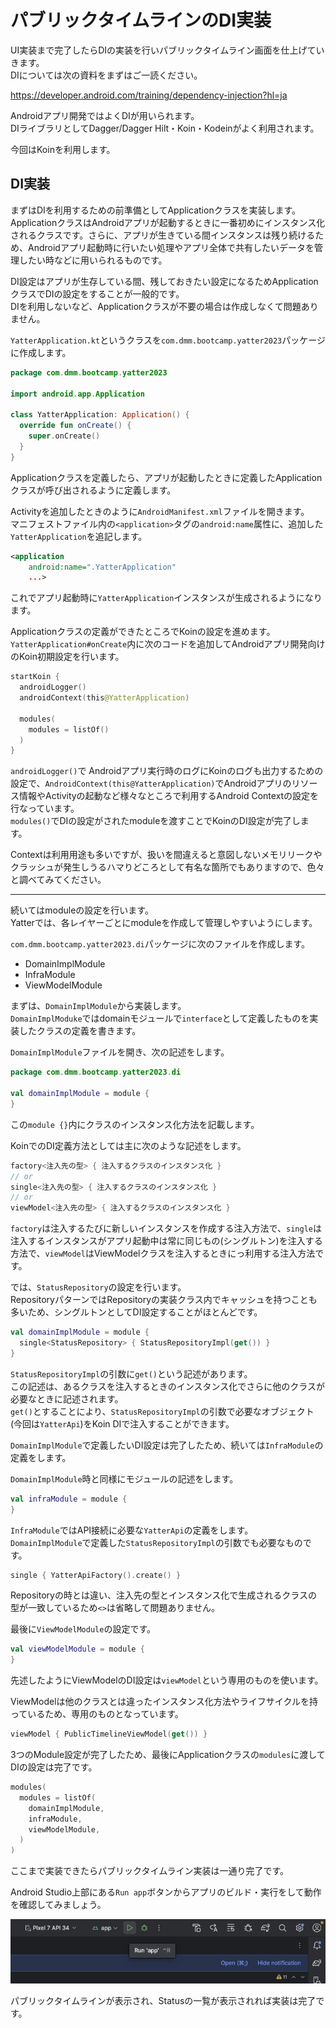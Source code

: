 # パブリックタイムラインのDI実装
UI実装まで完了したらDIの実装を行いパブリックタイムライン画面を仕上げていきます。  
DIについては次の資料をまずはご一読ください。  

https://developer.android.com/training/dependency-injection?hl=ja

Androidアプリ開発ではよくDIが用いられます。  
DIライブラリとしてDagger/Dagger Hilt・Koin・Kodeinがよく利用されます。  

今回はKoinを利用します。  

## DI実装

まずはDIを利用するための前準備としてApplicationクラスを実装します。  
ApplicationクラスはAndroidアプリが起動するときに一番初めにインスタンス化されるクラスです。さらに、アプリが生きている間インスタンスは残り続けるため、Androidアプリ起動時に行いたい処理やアプリ全体で共有したいデータを管理したい時などに用いられるものです。  

DI設定はアプリが生存している間、残しておきたい設定になるためApplicationクラスでDIの設定をすることが一般的です。  
DIを利用しないなど、Applicationクラスが不要の場合は作成しなくて問題ありません。  

`YatterApplication.kt`というクラスを`com.dmm.bootcamp.yatter2023`パッケージに作成します。  

```Kotlin
package com.dmm.bootcamp.yatter2023

import android.app.Application

class YatterApplication: Application() {
  override fun onCreate() {
    super.onCreate()
  }
}
```

Applicationクラスを定義したら、アプリが起動したときに定義したApplicationクラスが呼び出されるように定義します。  

Activityを追加したときのように`AndroidManifest.xml`ファイルを開きます。  
マニフェストファイル内の`<application>`タグの`android:name`属性に、追加した`YatterApplication`を追記します。  

```XML
<application
    android:name=".YatterApplication"
    ...>
```

これでアプリ起動時に`YatterApplication`インスタンスが生成されるようになります。  

Applicationクラスの定義ができたところでKoinの設定を進めます。  
`YatterApplication#onCreate`内に次のコードを追加してAndroidアプリ開発向けのKoin初期設定を行います。  

```Kotlin
startKoin {
  androidLogger()
  androidContext(this@YatterApplication)

  modules(
    modules = listOf()
  )
}
```

`androidLogger()`で Androidアプリ実行時のログにKoinのログも出力するための設定で、`AndroidContext(this@YatterApplication)`でAndroidアプリのリソース情報やActivityの起動など様々なところで利用するAndroid Contextの設定を行なっています。  
`modules()`でDIの設定がされたmoduleを渡すことでKoinのDI設定が完了します。  

Contextは利用用途も多いですが、扱いを間違えると意図しないメモリリークやクラッシュが発生しうるハマりどころとして有名な箇所でもありますので、色々と調べてみてください。  

---

続いてはmoduleの設定を行います。  
Yatterでは、各レイヤーごとにmoduleを作成して管理しやすいようにします。  

`com.dmm.bootcamp.yatter2023.di`パッケージに次のファイルを作成します。  
- DomainImplModule
- InfraModule
- ViewModelModule

まずは、`DomainImplModule`から実装します。  
`DomainImplModuke`ではdomainモジュールで`interface`として定義したものを実装したクラスの定義を書きます。  

`DomainImplModule`ファイルを開き、次の記述をします。  

```Kotlin
package com.dmm.bootcamp.yatter2023.di

val domainImplModule = module {
}
```

この`module {}`内にクラスのインスタンス化方法を記載します。  

KoinでのDI定義方法としては主に次のような記述をします。  

```Kotlin
factory<注入先の型> { 注入するクラスのインスタンス化 }
// or
single<注入先の型> { 注入するクラスのインスタンス化 }
// or
viewModel<注入先の型> { 注入するクラスのインスタンス化 }
```

`factory`は注入するたびに新しいインスタンスを作成する注入方法で、`single`は注入するインスタンスがアプリ起動中は常に同じもの(シングルトン)を注入する方法で、`viewModel`はViewModelクラスを注入するときにっ利用する注入方法です。  

では、`StatusRepository`の設定を行います。  
RepositoryパターンではRepositoryの実装クラス内でキャッシュを持つことも多いため、シングルトンとしてDI設定することがほとんどです。  

```Kotlin
val domainImplModule = module {
  single<StatusRepository> { StatusRepositoryImpl(get()) }
}
```

`StatusRepositoryImpl`の引数に`get()`という記述があります。  
この記述は、あるクラスを注入するときのインスタンス化でさらに他のクラスが必要なときに記述されます。  
`get()`とすることにより、`StatusRepositoryImpl`の引数で必要なオブジェクト(今回は`YatterApi`)をKoin DIで注入することができます。  

`DomainImplModule`で定義したいDI設定は完了したため、続いては`InfraModule`の定義をします。  

`DomainImplModule`時と同様にモジュールの記述をします。  

```Kotlin
val infraModule = module {
}
```

`InfraModule`ではAPI接続に必要な`YatterApi`の定義をします。  
`DomainImplModule`で定義した`StatusRepositoryImpl`の引数でも必要なものです。  

```Kotlin
single { YatterApiFactory().create() }
```

Repositoryの時とは違い、注入先の型とインスタンス化で生成されるクラスの型が一致しているため`<>`は省略して問題ありません。  

最後に`ViewModelModule`の設定です。  

```Kotlin
val viewModelModule = module {
}
```

先述したようにViewModelのDI設定は`viewModel`という専用のものを使います。  

ViewModelは他のクラスとは違ったインスタンス化方法やライフサイクルを持っているため、専用のものとなっています。  

```Kotlin
viewModel { PublicTimelineViewModel(get()) }
```

3つのModule設定が完了したため、最後にApplicationクラスの`modules`に渡してDIの設定は完了です。  

```Kotlin
modules(
  modules = listOf(
    domainImplModule,
    infraModule,
    viewModelModule,
  )
)
```

ここまで実装できたらパブリックタイムライン実装は一通り完了です。  

Android Studio上部にある`Run app`ボタンからアプリのビルド・実行をして動作を確認してみましょう。  

![run_app](../image/2/run_app.png)

パブリックタイムラインが表示され、Statusの一覧が表示されれば実装は完了です。  
